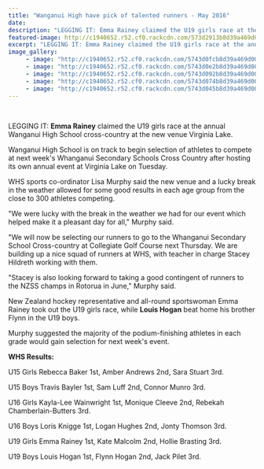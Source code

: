 ```yaml
---
title: "Wanganui High have pick of talented runners - May 2016"
date: 
description: "LEGGING IT: Emma Rainey claimed the U19 girls race at the annual Wanganui High School cross-country at the new venue Virginia Lake, Wanganui Chronicle article on 19/5/16..."
featured-image: http://c1940652.r52.cf0.rackcdn.com/573d2913b8d39a469d000fa6/WHS-cross-country--Virg.Lake-Emma-Rainey--Louis-Hogan.jpg
excerpt: "LEGGING IT: Emma Rainey claimed the U19 girls race at the annual Wanganui High School cross-country at the new venue Virginia Lake."
image_gallery:
     - image: "http://c1940652.r52.cf0.rackcdn.com/5743d0fcb8d39a469d0012c9/U15-Winner---Rebecca-Baker.jpg"
     - image: "http://c1940652.r52.cf0.rackcdn.com/5743d0e2b8d39a469d0012c7/U15-Winner---Travis-Bayler.jpg"
     - image: "http://c1940652.r52.cf0.rackcdn.com/5743d092b8d39a469d0012c3/U16-Winner---Kayla-Lee-Wainwright-and-2nd-place-Monique-Cleeve.jpg"
     - image: "http://c1940652.r52.cf0.rackcdn.com/5743d074b8d39a469d0012c1/U16-Winner---Loris-Knigge.jpg"
     - image: "http://c1940652.r52.cf0.rackcdn.com/5743d045b8d39a469d0012bf/U19-Winner---Emma-Rainey.jpg"
---
```


<p>&nbsp;</p>
<p><span>LEGGING IT: <strong>Emma Rainey</strong> claimed the U19 girls race at the annual Wanganui High School cross-country at the new venue Virginia Lake.</span></p>
<p>Wanganui High School is on track to begin selection of athletes to compete at next week's Whanganui Secondary Schools Cross Country after hosting its own annual event at Virginia Lake on Tuesday.</p>
<p>WHS sports co-ordinator Lisa Murphy said the new venue and a lucky break in the weather allowed for some good results in each age group from the close to 300 athletes competing.</p>
<p>"We were lucky with the break in the weather we had for our event which helped make it a pleasant day for all," Murphy said.</p>
<p>"We will now be selecting our runners to go to the Whanganui Secondary School Cross-country at Collegiate Golf Course next Thursday. We are building up a nice squad of runners at WHS, with teacher in charge Stacey Hildreth working with them.</p>
<p>"Stacey is also looking forward to taking a good contingent of runners to the NZSS champs in Rotorua in June," Murphy said.</p>
<p>New Zealand hockey representative and all-round sportswoman Emma Rainey took out the U19 girls race, while <strong>Louis Hogan</strong> beat home his brother Flynn in the U19 boys.</p>
<p>Murphy suggested the majority of the podium-finishing athletes in each grade would gain selection for next week's event.</p>
<p><strong>WHS Results: </strong></p>
<p>U15 Girls Rebecca Baker 1st, Amber Andrews 2nd, Sara Stuart 3rd.</p>
<p>U15 Boys Travis Bayler 1st, Sam Luff 2nd, Connor Munro 3rd.</p>
<p>U16 Girls Kayla-Lee Wainwright 1st, Monique Cleeve 2nd, Rebekah Chamberlain-Butters 3rd.</p>
<p>U16 Boys Loris Knigge 1st, Logan Hughes 2nd, Jonty Thomson 3rd.</p>
<p>U19 Girls Emma Rainey 1st, Kate Malcolm 2nd, Hollie Brasting 3rd.</p>
<p>U19 Boys Louis Hogan 1st, Flynn Hogan 2nd, Jack Pilet 3rd.</p>
<p><span><br /></span></p>

